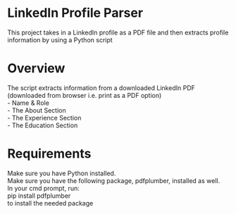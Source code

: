 # LinkedIn Profile Parser

This project takes in a LinkedIn profile as a PDF file and then extracts profile information by using a Python script

# Overview
The script extracts information from a downloaded LinkedIn PDF (downloaded from browser i.e. print as a PDF option)  
    - Name & Role  
    - The About Section  
    - The Experience Section  
    - The Education Section  

# Requirements
Make sure you have Python installed.  
Make sure you have the following package, pdfplumber, installed as well.  
In your cmd prompt, run:  
    pip install pdfplumber  
to install the needed package